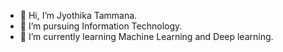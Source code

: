 - 👋 Hi, I’m Jyothika Tammana.
- 👀 I’m pursuing Information Technology.
- 🌱 I’m currently learning Machine Learning and Deep learning.
<!---
jyothika-79/jyothika-79 is a ✨ special ✨ repository because its `README.md` (this file) appears on your GitHub profile.
You can click the Preview link to take a look at your changes.
--->
